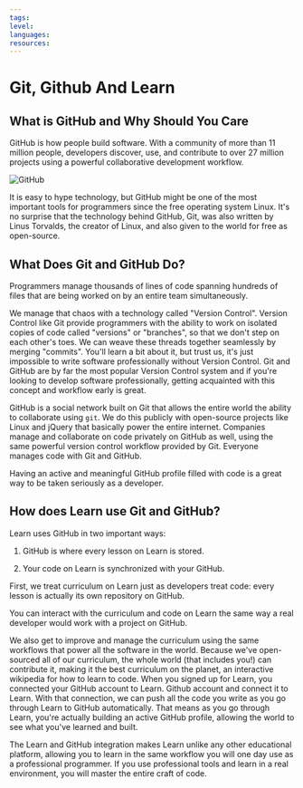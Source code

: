 ```yaml
---
tags:
level:
languages:
resources:
---
```


# Git, Github And Learn

## What is GitHub and Why Should You Care

GitHub is how people build software. With a community of more than 11 million people, developers discover, use, and contribute to over 27 million projects using a powerful collaborative development workflow.

![GitHub](https://dl.dropboxusercontent.com/s/y2zk87zccskibyq/2015-09-30%20at%2010.50%20PM.png)

It is easy to hype technology, but GitHub might be one of the most important tools for programmers since the free operating system Linux. It's no surprise that the technology behind GitHub, Git, was also written by Linus Torvalds, the creator of Linux, and also given to the world for free as open-source.

## What Does Git and GitHub Do?

Programmers manage thousands of lines of code spanning hundreds of files that are being worked on by an entire team simultaneously.

We manage that chaos with a technology called "Version Control". Version Control like Git provide programmers with the ability to work on isolated copies of code called "versions" or "branches", so that we don't step on each other's toes. We can weave these threads together seamlessly by merging "commits". You'll learn a bit about it, but trust us, it's just impossible to write software professionally without Version Control. Git and GitHub are by far the most popular Version Control system and if you're looking to develop software professionally, getting acquainted with this concept and workflow early is great.

GitHub is a social network built on Git that allows the entire world the ability to collaborate using `git`. We do this publicly with open-source projects like Linux and jQuery that basically power the entire internet. Companies manage and collaborate on code privately on GitHub as well, using the same powerful version control workflow provided by Git. Everyone manages code with Git and GitHub.

Having an active and meaningful GitHub profile filled with code is a great way to be taken seriously as a developer.

## How does Learn use Git and GitHub?

Learn uses GitHub in two important ways:

1. GitHub is where every lesson on Learn is stored.

2. Your code on Learn is synchronized with your GitHub.

First, we treat curriculum on Learn just as developers treat code: every lesson is actually its own repository on GitHub.

You can interact with the curriculum and code on Learn the same way a real developer would work with a project on GitHub.

We also get to improve and manage the curriculum using the same workflows that power all the software in the world. Because we've open-sourced all of our curriculum, the whole world (that includes you!) can contribute it, making it the best curriculum on the planet, an interactive wikipedia for how to learn to code.
When you signed up for Learn, you connected your GitHub account to Learn. Github account and connect it to Learn. With that connection, we can push all the code you write as you go through Learn to GitHub automatically. That means as you go through Learn, you're actually building an active GitHub profile, allowing the world to see what you've learned and built.

The Learn and GitHub integration makes Learn unlike any other educational platform, allowing you to learn in the same workflow you will one day use as a professional programmer. If you use professional tools and learn in a real environment, you will master the entire craft of code.
